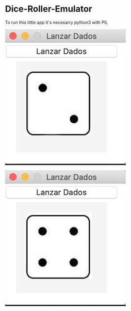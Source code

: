 # Dice-Roller-Emulator
To run this little app it's necesarry python3 with PIL

![](img/test1.png)

![](img/test2.png)


